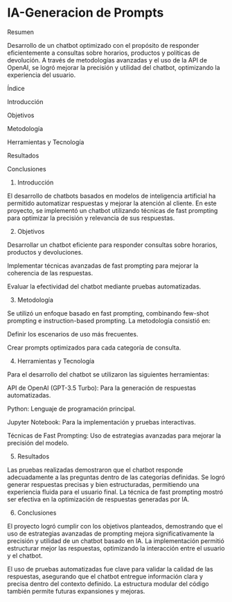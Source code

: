 # IA-Generacion de Prompts
Resumen

Desarrollo de un chatbot optimizado con el propósito de responder eficientemente a consultas sobre horarios, productos y políticas de devolución. A través de metodologías avanzadas y el uso de la API de OpenAI, se logró mejorar la precisión y utilidad del chatbot, optimizando la experiencia del usuario.

Índice

Introducción

Objetivos

Metodología

Herramientas y Tecnología

Resultados

Conclusiones

1. Introducción

El desarrollo de chatbots basados en modelos de inteligencia artificial ha permitido automatizar respuestas y mejorar la atención al cliente. En este proyecto, se implementó un chatbot utilizando técnicas de fast prompting para optimizar la precisión y relevancia de sus respuestas.

2. Objetivos

Desarrollar un chatbot eficiente para responder consultas sobre horarios, productos y devoluciones.

Implementar técnicas avanzadas de fast prompting para mejorar la coherencia de las respuestas.

Evaluar la efectividad del chatbot mediante pruebas automatizadas.

3. Metodología

Se utilizó un enfoque basado en fast prompting, combinando few-shot prompting e instruction-based prompting. La metodología consistió en:

Definir los escenarios de uso más frecuentes.

Crear prompts optimizados para cada categoría de consulta.

4. Herramientas y Tecnología

Para el desarrollo del chatbot se utilizaron las siguientes herramientas:

API de OpenAI (GPT-3.5 Turbo): Para la generación de respuestas automatizadas.

Python: Lenguaje de programación principal.

Jupyter Notebook: Para la implementación y pruebas interactivas.

Técnicas de Fast Prompting: Uso de estrategias avanzadas para mejorar la precisión del modelo.

5. Resultados

Las pruebas realizadas demostraron que el chatbot responde adecuadamente a las preguntas dentro de las categorías definidas. Se logró generar respuestas precisas y bien estructuradas, permitiendo una experiencia fluida para el usuario final. La técnica de fast prompting mostró ser efectiva en la optimización de respuestas generadas por IA.

6. Conclusiones

El proyecto logró cumplir con los objetivos planteados, demostrando que el uso de estrategias avanzadas de prompting mejora significativamente la precisión y utilidad de un chatbot basado en IA. La implementación permitió estructurar mejor las respuestas, optimizando la interacción entre el usuario y el chatbot.

El uso de pruebas automatizadas fue clave para validar la calidad de las respuestas, asegurando que el chatbot entregue información clara y precisa dentro del contexto definido. La estructura modular del código también permite futuras expansiones y mejoras.
